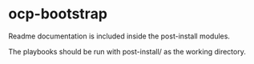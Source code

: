 # ocp-bootstrap

Readme documentation is included inside the post-install modules.

The playbooks should be run with post-install/ as the working directory.
